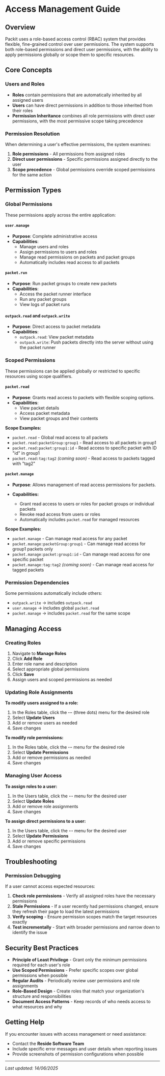 # Access Management Guide

## Overview

Packit uses a role-based access control (RBAC) system that provides flexible, fine-grained control over user permissions. The system supports both role-based permissions and direct user permissions, with the ability to apply permissions globally or scope them to specific resources.

## Core Concepts

### Users and Roles

- **Roles** contain permissions that are automatically inherited by all assigned users
- **Users** can have direct permissions in addition to those inherited from their roles
- **Permission Inheritance** combines all role permissions with direct user permissions, with the most permissive scope taking precedence

### Permission Resolution

When determining a user's effective permissions, the system examines:

1. **Role permissions** - All permissions from assigned roles
2. **Direct user permissions** - Specific permissions assigned directly to the user
3. **Scope precedence** - Global permissions override scoped permissions for the same action

## Permission Types

### Global Permissions

These permissions apply across the entire application:

#### `user.manage`

- **Purpose**: Complete administrative access
- **Capabilities**:
  - Manage users and roles
  - Assign permissions to users and roles
  - Manage read permissions on packets and packet groups
  - Automatically includes read access to all packets

#### `packet.run`

- **Purpose**: Run packet groups to create new packets
- **Capabilities**:
  - Access the packet runner interface
  - Run any packet groups
  - View logs of packet runs

#### `outpack.read` and `outpack.write`

- **Purpose**: Direct access to packet metadata
- **Capabilities**:
  - `outpack.read`: View packet metadata
  - `outpack.write`: Push packets directly into the server without using the packet runner

### Scoped Permissions

These permissions can be applied globally or restricted to specific resources using scope qualifiers.

#### `packet.read`

- **Purpose**: Grants read access to packets with flexible scoping options.
- **Capabilities**:
  - View packet details
  - Access packet metadata
  - View packet groups and their contents

**Scope Examples:**

- `packet.read` - Global read access to all packets
- `packet.read:packetGroup:group1` - Read access to all packets in group1
- `packet.read:packet:group1:id` - Read access to specific packet with ID "id" in group1
- `packet.read:tag:tag2` _(coming soon)_ - Read access to packets tagged with "tag2"

#### `packet.manage`

- **Purpose**: Allows management of read access permissions for packets.

- **Capabilities:**

  - Grant read access to users or roles for packet groups or individual packets
  - Revoke read access from users or roles
  - Automatically includes `packet.read` for managed resources

**Scope Examples:**

- `packet.manage` - Can manage read access for any packet
- `packet.manage:packetGroup:group1` - Can manage read access for group1 packets only
- `packet.manage:packet:group1:id` - Can manage read access for one specific packet
- `packet.manage:tag:tag2` _(coming soon)_ - Can manage read access for tagged packets

### Permission Dependencies

Some permissions automatically include others:

- `outpack.write` → includes `outpack.read`
- `user.manage` → includes global `packet.read`
- `packet.manage` → includes `packet.read` for the same scope

## Managing Access

### Creating Roles

1. Navigate to **Manage Roles**
2. Click **Add Role**
3. Enter role name and description
4. Select appropriate global permissions
5. Click **Save**
6. Assign users and scoped permissions as needed

### Updating Role Assignments

**To modify users assigned to a role:**

1. In the Roles table, click the **⋯** (three dots) menu for the desired role
2. Select **Update Users**
3. Add or remove users as needed
4. Save changes

**To modify role permissions:**

1. In the Roles table, click the **⋯** menu for the desired role
2. Select **Update Permissions**
3. Add or remove permissions as needed
4. Save changes

### Managing User Access

**To assign roles to a user:**

1. In the Users table, click the **⋯** menu for the desired user
2. Select **Update Roles**
3. Add or remove role assignments
4. Save changes

**To assign direct permissions to a user:**

1. In the Users table, click the **⋯** menu for the desired user
2. Select **Update Permissions**
3. Add or remove specific permissions
4. Save changes

## Troubleshooting

### Permission Debugging

If a user cannot access expected resources:

1. **Check role permissions** - Verify all assigned roles have the necessary permissions
2. **Stale Permissions** - If a user recently had permissions changed, ensure they refresh their page to load the latest permissions
3. **Verify scoping** - Ensure permission scopes match the target resources exactly
4. **Test incrementally** - Start with broader permissions and narrow down to identify the issue

## Security Best Practices

- **Principle of Least Privilege** - Grant only the minimum permissions required for each user's role
- **Use Scoped Permissions** - Prefer specific scopes over global permissions when possible
- **Regular Audits** - Periodically review user permissions and role assignments
- **Role-Based Design** - Create roles that match your organization's structure and responsibilities
- **Document Access Patterns** - Keep records of who needs access to what resources and why

## Getting Help

If you encounter issues with access management or need assistance:

- Contact the **Reside Software Team**
- Include specific error messages and user details when reporting issues
- Provide screenshots of permission configurations when possible

---

_Last updated: 14/06/2025_
